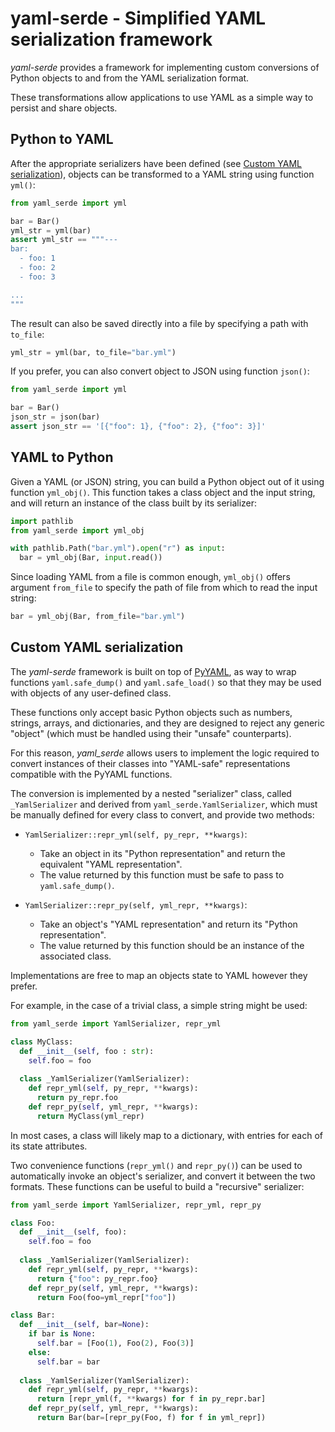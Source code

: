 # yaml-serde - Simplified YAML serialization framework

*yaml-serde* provides a framework for implementing custom conversions of
Python objects to and from the YAML serialization format.

These transformations allow applications to use YAML as a simple way to persist
and share objects.

## Python to YAML

After the appropriate serializers have been defined (see [Custom YAML serialization](#custom-yaml-serialization)),
objects can be transformed to a YAML string using function `yml()`:

```py
from yaml_serde import yml

bar = Bar()
yml_str = yml(bar)
assert yml_str == """---
bar:
  - foo: 1
  - foo: 2
  - foo: 3

...
"""
```

The result can also be saved directly into a file by specifying a path
with `to_file`:

```py
yml_str = yml(bar, to_file="bar.yml")
```

If you prefer, you can also convert object to JSON using function `json()`:

```py
from yaml_serde import yml

bar = Bar()
json_str = json(bar)
assert json_str == '[{"foo": 1}, {"foo": 2}, {"foo": 3}]'
```

## YAML to Python

Given a YAML (or JSON) string, you can build a Python object out of it 
using function `yml_obj()`. This function takes a class object and the
input string, and will return an instance of the class built by its
serializer:

```py
import pathlib
from yaml_serde import yml_obj

with pathlib.Path("bar.yml").open("r") as input:
  bar = yml_obj(Bar, input.read())
```

Since loading YAML from a file is common enough, 
`yml_obj()` offers argument `from_file` to specify the path of file
from which to read the input string:

```py
bar = yml_obj(Bar, from_file="bar.yml")
```

## Custom YAML serialization

The *yaml-serde* framework is built on top of [PyYAML](https://pypi.org/project/PyYAML/),
as way to wrap functions `yaml.safe_dump()` and `yaml.safe_load()` so that
they may be used with objects of any user-defined class.

These functions only accept basic Python objects such as numbers, strings,
arrays, and dictionaries, and they are designed to reject any generic "object"
(which must be handled using their "unsafe" counterparts).

For this reason, *yaml_serde* allows users to implement the logic required to
convert instances of their classes into "YAML-safe" representations
compatible with the PyYAML functions.

The conversion is implemented by a nested "serializer" class,
called `_YamlSerializer` and derived from `yaml_serde.YamlSerializer`, which
must be manually defined for every class to convert, and provide two methods:

- `YamlSerializer::repr_yml(self, py_repr, **kwargs)`:
  - Take an object in its "Python representation" and return the equivalent
    "YAML representation".
  - The value returned by this function must be safe to pass to
    `yaml.safe_dump()`.

- `YamlSerializer::repr_py(self, yml_repr, **kwargs)`:
  - Take an object's "YAML representation" and return its
    "Python representation".
  - The value returned by this function should be an instance of the associated
    class.

Implementations are free to map an objects state to YAML however they prefer.

For example, in the case of a trivial class, a simple string might be used:

```py
from yaml_serde import YamlSerializer, repr_yml

class MyClass:
  def __init__(self, foo : str):
    self.foo = foo
  
  class _YamlSerializer(YamlSerializer):
    def repr_yml(self, py_repr, **kwargs):
      return py_repr.foo
    def repr_py(self, yml_repr, **kwargs):
      return MyClass(yml_repr)
```

In most cases, a class will likely map to a dictionary, with entries for each of
its state attributes.

Two convenience functions (`repr_yml()` and `repr_py()`) can be used to
automatically invoke an object's serializer, and convert it between the two
formats. These functions can be useful to build a "recursive" serializer:

```py
from yaml_serde import YamlSerializer, repr_yml, repr_py

class Foo:
  def __init__(self, foo):
    self.foo = foo
  
  class _YamlSerializer(YamlSerializer):
    def repr_yml(self, py_repr, **kwargs):
      return {"foo": py_repr.foo}
    def repr_py(self, yml_repr, **kwargs):
      return Foo(foo=yml_repr["foo"])

class Bar:
  def __init__(self, bar=None):
    if bar is None:
      self.bar = [Foo(1), Foo(2), Foo(3)]
    else:
      self.bar = bar
  
  class _YamlSerializer(YamlSerializer):
    def repr_yml(self, py_repr, **kwargs):
      return [repr_yml(f, **kwargs) for f in py_repr.bar]
    def repr_py(self, yml_repr, **kwargs):
      return Bar(bar=[repr_py(Foo, f) for f in yml_repr])
```
